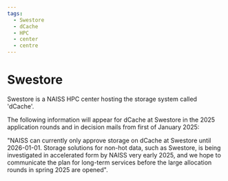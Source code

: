 ```yaml
---
tags:
  - Swestore
  - dCache
  - HPC
  - center
  - centre
---
```


# Swestore

Swestore is a NAISS HPC center hosting the storage system called 'dCache'.

The following information will appear for dCache at Swestore in the 2025
application rounds and in decision mails from first of January 2025:

"NAISS can currently only approve storage on dCache at Swestore until
2026-01-01. Storage solutions for non-hot data, such as Swestore,
is being investigated in accelerated form by NAISS very early 2025,
and we hope to communicate the plan for long-term services
before the large allocation rounds in spring 2025 are opened".
